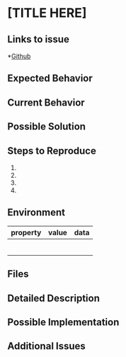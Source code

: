 # [TITLE HERE]

## Links to issue
*[Github]()

## Expected Behavior



## Current Behavior



## Possible Solution




## Steps to Reproduce


1.
2.
3.
4.

## Environment
|property|value|data|
|:------|:------:|------|
||||
||||
||||
||||
||||
||||

## Files


## Detailed Description

## Possible Implementation


## Additional Issues
